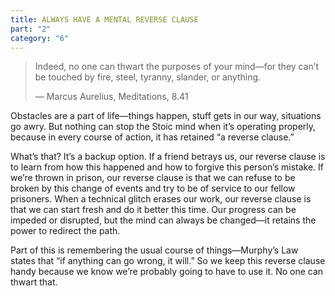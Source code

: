 ```yaml
---
title: ALWAYS HAVE A MENTAL REVERSE CLAUSE
part: "2"
category: "6"
---
```


> Indeed, no one can thwart the purposes of your mind—for they can’t be touched by fire, steel, tyranny, slander, or anything.
>
> — Marcus Aurelius, Meditations, 8.41

Obstacles are a part of life—things happen, stuff gets in our way, situations go awry. But nothing can stop the Stoic mind when it’s operating properly, because in every course of action, it has retained “a reverse clause.”

What’s that? It’s a backup option. If a friend betrays us, our reverse clause is to learn from how this happened and how to forgive this person’s mistake. If we’re thrown in prison, our reverse clause is that we can refuse to be broken by this change of events and try to be of service to our fellow prisoners. When a technical glitch erases our work, our reverse clause is that we can start fresh and do it better this time. Our progress can be impeded or disrupted, but the mind can always be changed—it retains the power to redirect the path.

Part of this is remembering the usual course of things—Murphy’s Law states that “if anything can go wrong, it will.” So we keep this reverse clause handy because we know we’re probably going to have to use it. No one can thwart that.
